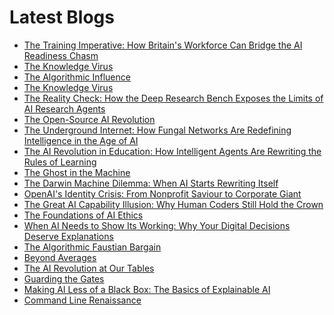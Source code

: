 <!--
**rawveg/rawveg** is a ✨ _special_ ✨ repository because its `README.md` (this file) appears on your GitHub profile.

Here are some ideas to get you started:

- 🔭 I’m currently working on ...
- 🌱 I’m currently learning ...
- 👯 I’m looking to collaborate on ...
- 🤔 I’m looking for help with ...
- 💬 Ask me about ...
- 📫 How to reach me: ...
- 😄 Pronouns: ...
- ⚡ Fun fact: ...
-->

# Latest Blogs
<!-- BLOG-POST-LIST:START -->
- [The Training Imperative: How Britain&#39;s Workforce Can Bridge the AI Readiness Chasm](https://smarterarticles.co.uk/the-training-imperative-how-britains-workforce-can-bridge-the-ai-readiness?pk_campaign=rss-feed)
- [The Knowledge Virus](https://dev.to/rawveg/the-knowledge-virus-4pk2)
- [The Algorithmic Influence](https://dev.to/rawveg/the-algorithmic-influence-18mb)
- [The Knowledge Virus](https://smarterarticles.co.uk/the-knowledge-virus?pk_campaign=rss-feed)
- [The Reality Check: How the Deep Research Bench Exposes the Limits of AI Research Agents](https://smarterarticles.co.uk/the-reality-check-how-the-deep-research-bench-exposes-the-limits-of-ai?pk_campaign=rss-feed)
- [The Open-Source AI Revolution](https://dev.to/rawveg/the-open-source-ai-revolution-5ah3)
- [The Underground Internet: How Fungal Networks Are Redefining Intelligence in the Age of AI](https://smarterarticles.co.uk/the-underground-internet-how-fungal-networks-are-redefining-intelligence-in?pk_campaign=rss-feed)
- [The AI Revolution in Education: How Intelligent Agents Are Rewriting the Rules of Learning](https://smarterarticles.co.uk/the-ai-revolution-in-education-how-intelligent-agents-are-rewriting-the-rules?pk_campaign=rss-feed)
- [The Ghost in the Machine](https://dev.to/rawveg/the-ghost-in-the-machine-4m3i)
- [The Darwin Machine Dilemma: When AI Starts Rewriting Itself](https://smarterarticles.co.uk/the-darwin-machine-dilemma-when-ai-starts-rewriting-itself?pk_campaign=rss-feed)
- [OpenAI&#39;s Identity Crisis: From Nonprofit Saviour to Corporate Giant](https://smarterarticles.co.uk/openais-identity-crisis-from-nonprofit-saviour-to-corporate-giant?pk_campaign=rss-feed)
- [The Great AI Capability Illusion: Why Human Coders Still Hold the Crown](https://smarterarticles.co.uk/the-great-ai-capability-illusion-why-human-coders-still-hold-the-crown?pk_campaign=rss-feed)
- [The Foundations of AI Ethics](https://smarterarticles.co.uk/the-foundations-of-ai-ethics?pk_campaign=rss-feed)
- [When AI Needs to Show Its Working: Why Your Digital Decisions Deserve Explanations](https://smarterarticles.co.uk/when-ai-needs-to-show-its-working-why-your-digital-decisions-deserve?pk_campaign=rss-feed)
- [The Algorithmic Faustian Bargain](https://dev.to/rawveg/the-algorithmic-faustian-bargain-2cpl)
- [Beyond Averages](https://dev.to/rawveg/beyond-averages-blm)
- [The AI Revolution at Our Tables](https://dev.to/rawveg/the-ai-revolution-at-our-tables-1hc4)
- [Guarding the Gates](https://dev.to/rawveg/guarding-the-gates-fd1)
- [Making AI Less of a Black Box: The Basics of Explainable AI](https://dev.to/rawveg/making-ai-less-of-a-black-box-the-basics-of-explainable-ai-4lnh)
- [Command Line Renaissance](https://dev.to/rawveg/command-line-renaissance-377a)
<!-- BLOG-POST-LIST:END -->
